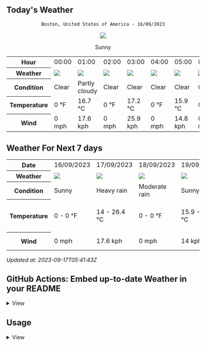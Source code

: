 ## Today's Weather
<div align="center">

`Boston, United States of America - 16/09/2023`

<img src="https://cdn.weatherapi.com/weather/64x64/day/113.png"/>

Sunny

</div>


<table>
    <tr>
        <th>Hour</th>
        <td>00:00</td><td>01:00</td><td>02:00</td><td>03:00</td><td>04:00</td><td>05:00</td><td>06:00</td><td>07:00</td><td>08:00</td><td>09:00</td><td>10:00</td><td>11:00</td><td>12:00</td><td>13:00</td><td>14:00</td><td>15:00</td><td>16:00</td><td>17:00</td><td>18:00</td><td>19:00</td><td>20:00</td><td>21:00</td><td>22:00</td><td>23:00</td>
    </tr>
    <tr>
        <th>Weather</th>
        <td><img src="https://cdn.weatherapi.com/weather/64x64/night/113.png"></img></td><td><img src="https://cdn.weatherapi.com/weather/64x64/night/116.png"></img></td><td><img src="https://cdn.weatherapi.com/weather/64x64/night/113.png"></img></td><td><img src="https://cdn.weatherapi.com/weather/64x64/night/113.png"></img></td><td><img src="https://cdn.weatherapi.com/weather/64x64/night/113.png"></img></td><td><img src="https://cdn.weatherapi.com/weather/64x64/night/113.png"></img></td><td><img src="https://cdn.weatherapi.com/weather/64x64/night/113.png"></img></td><td><img src="https://cdn.weatherapi.com/weather/64x64/day/113.png"></img></td><td><img src="https://cdn.weatherapi.com/weather/64x64/day/113.png"></img></td><td><img src="https://cdn.weatherapi.com/weather/64x64/day/113.png"></img></td><td><img src="https://cdn.weatherapi.com/weather/64x64/day/113.png"></img></td><td><img src="https://cdn.weatherapi.com/weather/64x64/day/113.png"></img></td><td><img src="https://cdn.weatherapi.com/weather/64x64/day/113.png"></img></td><td><img src="https://cdn.weatherapi.com/weather/64x64/day/113.png"></img></td><td><img src="https://cdn.weatherapi.com/weather/64x64/day/113.png"></img></td><td><img src="https://cdn.weatherapi.com/weather/64x64/day/113.png"></img></td><td><img src="https://cdn.weatherapi.com/weather/64x64/day/113.png"></img></td><td><img src="https://cdn.weatherapi.com/weather/64x64/day/116.png"></img></td><td><img src="https://cdn.weatherapi.com/weather/64x64/day/113.png"></img></td><td><img src="https://cdn.weatherapi.com/weather/64x64/night/113.png"></img></td><td><img src="https://cdn.weatherapi.com/weather/64x64/night/113.png"></img></td><td><img src="https://cdn.weatherapi.com/weather/64x64/night/116.png"></img></td><td><img src="https://cdn.weatherapi.com/weather/64x64/night/116.png"></img></td><td><img src="https://cdn.weatherapi.com/weather/64x64/night/122.png"></img></td>
    </tr>
    <tr>
        <th>Condition</th>
        <td width="200px">Clear</td><td width="200px">Partly cloudy</td><td width="200px">Clear</td><td width="200px">Clear</td><td width="200px">Clear</td><td width="200px">Clear</td><td width="200px">Clear</td><td width="200px">Sunny</td><td width="200px">Sunny</td><td width="200px">Sunny</td><td width="200px">Sunny</td><td width="200px">Sunny</td><td width="200px">Sunny</td><td width="200px">Sunny</td><td width="200px">Sunny</td><td width="200px">Sunny</td><td width="200px">Sunny</td><td width="200px">Partly cloudy</td><td width="200px">Sunny</td><td width="200px">Clear</td><td width="200px">Clear</td><td width="200px">Partly cloudy</td><td width="200px">Partly cloudy</td><td width="200px">Overcast</td>
    </tr>
    <tr>
        <th>Temperature</th>
        <td>0 °F</td>
            <td>16.7 °C</td><td>0 °F</td>
            <td>17.2 °C</td><td>0 °F</td>
            <td>15.9 °C</td><td>0 °F</td>
            <td>15.5 °C</td><td>0 °F</td>
            <td>15.1 °C</td><td>0 °F</td>
            <td>14.6 °C</td><td>0 °F</td>
            <td>14.2 °C</td><td>0 °F</td>
            <td>14 °C</td><td>0 °F</td>
            <td>14.9 °C</td><td>0 °F</td>
            <td>16.6 °C</td><td>0 °F</td>
            <td>18.5 °C</td><td>0 °F</td>
            <td>21.5 °C</td><td>0 °F</td>
            <td>23.5 °C</td><td>0 °F</td>
            <td>25 °C</td><td>0 °F</td>
            <td>23.6 °C</td><td>0 °F</td>
            <td>24.4 °C</td><td>0 °F</td>
            <td>26.4 °C</td><td>0 °F</td>
            <td>23.7 °C</td><td>0 °F</td>
            <td>25.3 °C</td><td>0 °F</td>
            <td>24.8 °C</td><td>0 °F</td>
            <td>21.3 °C</td><td>0 °F</td>
            <td>19.2 °C</td><td>0 °F</td>
            <td>18.3 °C</td><td>0 °F</td>
            <td>19.5 °C</td>
    </tr>
    <tr>
        <th>Wind</th>
        <td>0 mph</td>
            <td>17.6 kph</td><td>0 mph</td>
            <td>25.9 kph</td><td>0 mph</td>
            <td>14.8 kph</td><td>0 mph</td>
            <td>15.5 kph</td><td>0 mph</td>
            <td>15.8 kph</td><td>0 mph</td>
            <td>15.5 kph</td><td>0 mph</td>
            <td>13.7 kph</td><td>0 mph</td>
            <td>11.9 kph</td><td>0 mph</td>
            <td>11.9 kph</td><td>0 mph</td>
            <td>12.6 kph</td><td>0 mph</td>
            <td>12.2 kph</td><td>0 mph</td>
            <td>11.9 kph</td><td>0 mph</td>
            <td>10.8 kph</td><td>0 mph</td>
            <td>10.8 kph</td><td>0 mph</td>
            <td>11.9 kph</td><td>0 mph</td>
            <td>12.6 kph</td><td>0 mph</td>
            <td>11.5 kph</td><td>0 mph</td>
            <td>10.8 kph</td><td>0 mph</td>
            <td>8.6 kph</td><td>0 mph</td>
            <td>9.4 kph</td><td>0 mph</td>
            <td>9 kph</td><td>0 mph</td>
            <td>8.6 kph</td><td>0 mph</td>
            <td>7.6 kph</td><td>0 mph</td>
            <td>8.3 kph</td>
    </tr>
</table>


## Weather For Next 7 days


<table>
    <tr>
        <th>Date</th>
        <td>16/09/2023</td><td>17/09/2023</td><td>18/09/2023</td><td>19/09/2023</td><td>20/09/2023</td><td>21/09/2023</td><td>22/09/2023</td>
    </tr>
    <tr>
        <th>Weather</th>
        <td><img src="https://cdn.weatherapi.com/weather/64x64/day/113.png"/></td><td><img src="https://cdn.weatherapi.com/weather/64x64/day/308.png"/></td><td><img src="https://cdn.weatherapi.com/weather/64x64/day/302.png"/></td><td><img src="https://cdn.weatherapi.com/weather/64x64/day/113.png"/></td><td><img src="https://cdn.weatherapi.com/weather/64x64/day/113.png"/></td><td><img src="https://cdn.weatherapi.com/weather/64x64/day/113.png"/></td><td><img src="https://cdn.weatherapi.com/weather/64x64/day/116.png"/></td>
    </tr>
    <tr>
        <th>Condition</th>
        <td width="200px">Sunny</td><td width="200px">Heavy rain</td><td width="200px">Moderate rain</td><td width="200px">Sunny</td><td width="200px">Sunny</td><td width="200px">Sunny</td><td width="200px">Partly cloudy</td>
    </tr>
    <tr>
        <th>Temperature</th>
        <td>0 -  0 °F</td>
            <td>14 -  26.4 °C</td><td>0 -  0 °F</td>
            <td>15.9 -  17.7 °C</td><td>0 -  0 °F</td>
            <td>13.5 -  22.7 °C</td><td>0 -  0 °F</td>
            <td>10.7 -  20.9 °C</td><td>0 -  0 °F</td>
            <td>11.2 -  19.8 °C</td><td>0 -  0 °F</td>
            <td>11.7 -  19.1 °C</td><td>0 -  0 °F</td>
            <td>12.5 -  22.1 °C</td>
    </tr>
    <tr>
        <th>Wind</th>
        <td>0 mph</td>
            <td>17.6 kph</td><td>0 mph</td>
            <td>14 kph</td><td>0 mph</td>
            <td>23 kph</td><td>0 mph</td>
            <td>14 kph</td><td>0 mph</td>
            <td>11.2 kph</td><td>0 mph</td>
            <td>11.9 kph</td><td>0 mph</td>
            <td>16.6 kph</td>
    </tr>
</table>


*Updated at: 2023-09-17T05:41:43Z*

## GitHub Actions: Embed up-to-date Weather in your README
<details>
<summary>
    View
</summary>

You can easily embed tables in your README.md using GitHub Actions by following these simple steps:

**Step 1:** In your repository, create a file named `README.md.template`.

**Step 2:** Write anything you want within the `README.md.template` file.

**Step 3:** Embed one of the following entities within your `README.md.template`:

- **Today's Weather Table:**
```shell
{{ template "hourly-table" $.TodayWeather.HourlyWeathers }}
```

- **Daily Weather Table:**
```shell
{{ template "daily-table" .Weathers }}
```

- **Updated at:**
```shell
{{ formatTime .UpdatedAt }}
```

If you are familiar with Go templates, you have access to the `root` variable, which includes the following fields:

- `Weathers`: An array of daily Weather. You can view the Weather struct definition in [model/weather.go](model/weather.go).
- `UpdatedAt`: This field contains the timestamp in the format of `time.Date`.

**Step 4**: Register Github Action
- Create a file `.github/workflows/update-weather.yml` in your repository.
```yml
name: "Cronjob"
on:
schedule:
- cron: '15 * * * *'

jobs:
    update-weather:
        permissions: write-all
        runs-on: ubuntu-latest
        steps:
            - uses: actions/checkout@v3
            - name: Generate README
              uses: coding-to-music/github-actions-cron-readme-weather-api@v1.0.1
              with:
                city: HaNoi
                days: 7
                weather-api-key: ${{ secrets.WEATHER_API_KEY }}
                template-file: 'README.md.template'
                out-file: 'README.md'
            - name: Commit
              run: |
                if git diff --exit-code; then
                  echo "No changes to commit."
                  exit 0
                else
                  git config user.name github-actions
                  git config user.email github-actions@github.com
                  git add .
                  git commit -m "update"
                  git push origin main
                fi
```
- Update some variable in this file:
    - city: The city that you want to forecast weather
    - days: number of forecast days
    - template-file: Path to the above template file. Eg. `template/README.md.template`
    - out-file: your README.md file name
    - weather-api-key:
        - Register free API key in [https://weatherapi.com](https://weatherapi.com)
        - Setup secrets with name `WEATHER_API_KEY` in `Your repo > settings > Secrets and variables > Actions > New repository secret`

**Step 5**: Commit your change, then Github actions will run as your specificed cron to update Weather into your README.md file
</details>


## Usage
<details>
<summary>View</summary>

#### Install
```shell
go install https://github.com/coding-to-music/github-actions-cron-readme-weather-api
```

#### Run

```shell
Usage:
weather-forecast update-weather [flags]

Flags:
--city string              City
--days int                 Days of forecast (default 7)
-h, --help                     help for update-weather
-o, --out-file string          Output file path
-f, --template-file string     Readme template file path
-k, --weather-api-key string   weatherapi.com API key

```

**Sample**
```shell
weather-forecast update-weather \
--days=7 \
--weather-api-key="$WEATHER_API_KEY" \
--template-file='template/README.md.template' \
--city=HaNoi \
--out-file='README.md'
```

### Docker
```shell
docker run --rm \
-v ./:/app/data \
weather-forecast \
--weather-api-key='XXXX' \
--city=HaNoi \
--out-file=data/README.md \
--template-file=data/README.md.template
```

</details>
